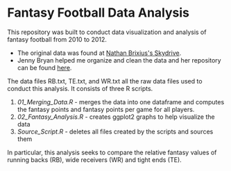 Fantasy Football Data Analysis
========================================================

This repository was built to conduct data visualization and analysis of fantasy football from 2010 to 2012.

* The original data was found at [Nathan Brixius's Skydrive](https://skydrive.live.com/?cid=801f87a75bcb7685&id=801F87A75BCB7685%21466&authkey=%21AGiIqlHJtA4Hj5A).
* Jenny Bryan helped me organize and clean the data and her repository can be found [here](https://github.com/jennybc/nfl/).

The data files RB.txt, TE.txt, and WR.txt all the raw data files used to conduct this analysis.  It consists of three R scripts. 

1. *01_Merging_Data.R* - merges the data into one dataframe and computes the fantasy points and fantasy points per game for all players.
2. *02_Fantasy_Analysis.R* - creates ggplot2 graphs to help visualize the data
3. *Source_Script.R* - deletes all files created by the scripts and sources them

In particular, this analysis seeks to compare the relative fantasy values of running backs (RB), wide receivers (WR) and tight ends (TE).









